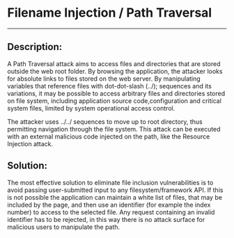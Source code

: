 # Filename Injection / Path Traversal
-------

## Description:

A Path Traversal attack aims to access files and directories that are stored outside
the web root folder. By browsing the application, the attacker looks for absolute links
to files stored on the web server.  By manipulating variables that reference files with
dot-dot-slash (../); sequences and its variations, it may be possible to access arbitrary
files and directories stored on file system, including application source code,configuration
and critical system files, limited by system operational access control.

The attacker uses ../../ sequences to move up to root directory, thus permitting navigation
through the file system. This attack can be executed with an external malicious code injected
on the path, like the Resource Injection attack.

## Solution:

The most effective solution to eliminate file inclusion vulnerabilities is to avoid passing
user-submitted input to any filesystem/framework API. If this is not possible the application
can maintain a white list of files, that may be included by the page, and then use an identifier
(for example the index number) to access to the selected file. Any request containing an invalid
identifier has to be rejected, in this way there is no attack surface for malicious users to
manipulate the path.
